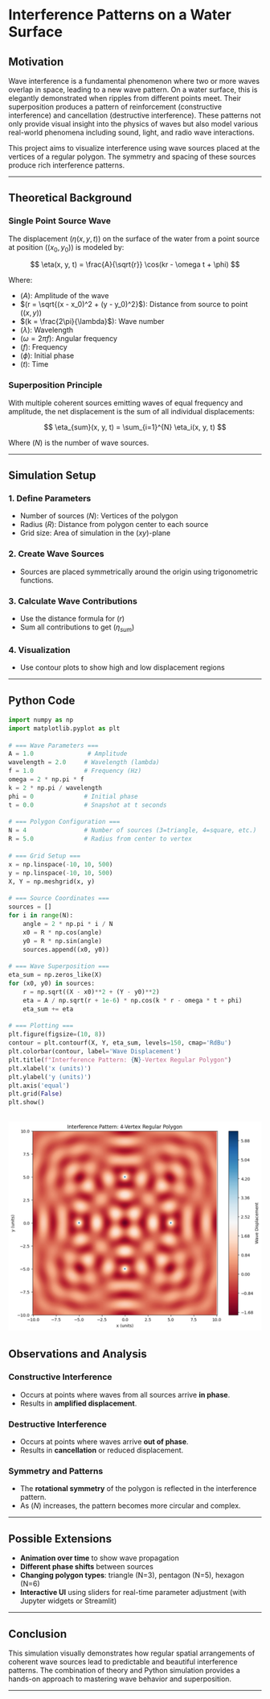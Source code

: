 #  Interference Patterns on a Water Surface

##  Motivation

Wave interference is a fundamental phenomenon where two or more waves overlap in space, leading to a new wave pattern. On a water surface, this is elegantly demonstrated when ripples from different points meet. Their superposition produces a pattern of reinforcement (constructive interference) and cancellation (destructive interference). These patterns not only provide visual insight into the physics of waves but also model various real-world phenomena including sound, light, and radio wave interactions.

This project aims to visualize interference using wave sources placed at the vertices of a regular polygon. The symmetry and spacing of these sources produce rich interference patterns.

---

##  Theoretical Background

### Single Point Source Wave

The displacement $(\eta(x, y, t)$) on the surface of the water from a point source at position $((x_0, y_0)$) is modeled by:

$$
\eta(x, y, t) = \frac{A}{\sqrt{r}} \cos(kr - \omega t + \phi)
$$

Where:
- $(A$): Amplitude of the wave
- $(r = \sqrt{(x - x_0)^2 + (y - y_0)^2}$): Distance from source to point $((x, y)$)
- $(k = \frac{2\pi}{\lambda}$): Wave number
- $(\lambda$): Wavelength
- $(\omega = 2\pi f$): Angular frequency
- $(f$): Frequency
- $(\phi$): Initial phase
- $(t$): Time

### Superposition Principle

With multiple coherent sources emitting waves of equal frequency and amplitude, the net displacement is the sum of all individual displacements:

$$
\eta_{sum}(x, y, t) = \sum_{i=1}^{N} \eta_i(x, y, t)
$$

Where $(N$) is the number of wave sources.

---

##  Simulation Setup

### 1. Define Parameters
- Number of sources $(N$): Vertices of the polygon
- Radius $(R$): Distance from polygon center to each source
- Grid size: Area of simulation in the $(xy$)-plane

### 2. Create Wave Sources
- Sources are placed symmetrically around the origin using trigonometric functions.

### 3. Calculate Wave Contributions
- Use the distance formula for $(r$)
- Sum all contributions to get $(\eta_{sum}$)

### 4. Visualization
- Use contour plots to show high and low displacement regions

---

##  Python Code

```python
import numpy as np
import matplotlib.pyplot as plt

# === Wave Parameters ===
A = 1.0               # Amplitude
wavelength = 2.0     # Wavelength (lambda)
f = 1.0              # Frequency (Hz)
omega = 2 * np.pi * f
k = 2 * np.pi / wavelength
phi = 0              # Initial phase
t = 0.0              # Snapshot at t seconds

# === Polygon Configuration ===
N = 4                # Number of sources (3=triangle, 4=square, etc.)
R = 5.0              # Radius from center to vertex

# === Grid Setup ===
x = np.linspace(-10, 10, 500)
y = np.linspace(-10, 10, 500)
X, Y = np.meshgrid(x, y)

# === Source Coordinates ===
sources = []
for i in range(N):
    angle = 2 * np.pi * i / N
    x0 = R * np.cos(angle)
    y0 = R * np.sin(angle)
    sources.append((x0, y0))

# === Wave Superposition ===
eta_sum = np.zeros_like(X)
for (x0, y0) in sources:
    r = np.sqrt((X - x0)**2 + (Y - y0)**2)
    eta = A / np.sqrt(r + 1e-6) * np.cos(k * r - omega * t + phi)
    eta_sum += eta

# === Plotting ===
plt.figure(figsize=(10, 8))
contour = plt.contourf(X, Y, eta_sum, levels=150, cmap='RdBu')
plt.colorbar(contour, label='Wave Displacement')
plt.title(f"Interference Pattern: {N}-Vertex Regular Polygon")
plt.xlabel('x (units)')
plt.ylabel('y (units)')
plt.axis('equal')
plt.grid(False)
plt.show()
```
![alt text](image-1.png)
---

##  Observations and Analysis

###  Constructive Interference
- Occurs at points where waves from all sources arrive **in phase**.
- Results in **amplified displacement**.

###  Destructive Interference
- Occurs at points where waves arrive **out of phase**.
- Results in **cancellation** or reduced displacement.

###  Symmetry and Patterns
- The **rotational symmetry** of the polygon is reflected in the interference pattern.
- As $(N$) increases, the pattern becomes more circular and complex.

---

##  Possible Extensions

- **Animation over time** to show wave propagation
- **Different phase shifts** between sources
- **Changing polygon types**: triangle (N=3), pentagon (N=5), hexagon (N=6)
- **Interactive UI** using sliders for real-time parameter adjustment (with Jupyter widgets or Streamlit)

---

##  Conclusion

This simulation visually demonstrates how regular spatial arrangements of coherent wave sources lead to predictable and beautiful interference patterns. The combination of theory and Python simulation provides a hands-on approach to mastering wave behavior and superposition.

---